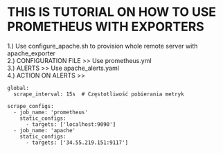# THIS IS TUTORIAL ON HOW TO USE PROMETHEUS WITH EXPORTERS  

1.) Use configure_apache.sh to provision whole remote server with apache_exporter  
2.) CONFIGURATION FILE >> Use prometheus.yml  
3.) ALERTS             >> Use apache_alerts.yaml  
4.) ACTION ON ALERTS   >>  

```
global:
  scrape_interval: 15s  # Częstotliwość pobierania metryk

scrape_configs:
  - job_name: 'prometheus'
    static_configs:
      - targets: ['localhost:9090']
  - job_name: 'apache'
    static_configs:
      - targets: ['34.55.219.151:9117']
```
